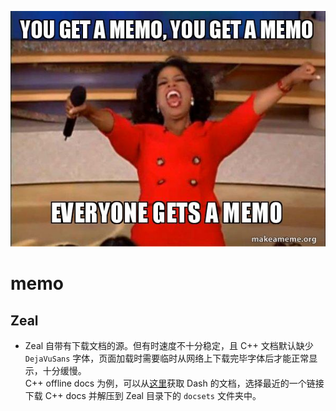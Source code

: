 ![front](/pics/memo-front.jpg)

# memo

## Zeal
- Zeal 自带有下载文档的源。但有时速度不十分稳定，且 C++ 文档默认缺少 `DejaVuSans` 字体，页面加载时需要临时从网络上下载完毕字体后才能正常显示，十分缓慢。  
C++ offline docs 为例，可以从[这里](https://github.com/Kapeli/feeds/blob/master/C%2B%2B.xml)获取 Dash 的文档，选择最近的一个链接下载 C++ docs 并解压到 Zeal 目录下的 `docsets` 文件夹中。
